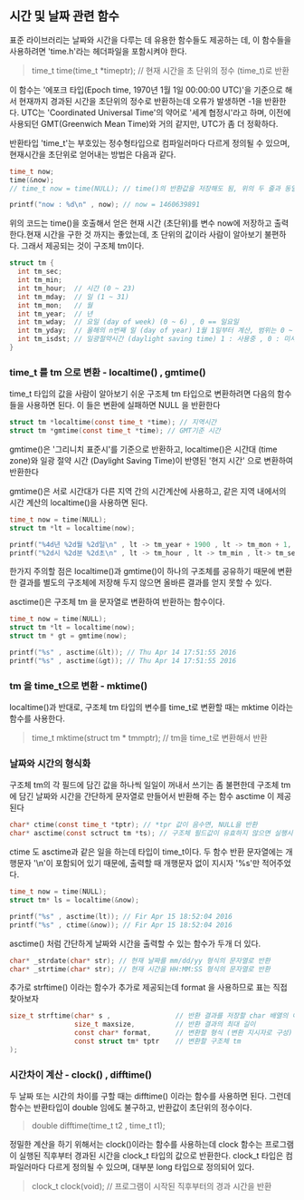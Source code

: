 ## 시간 및 날짜 관련 함수
표준 라이브러리는 날짜와 시간을 다루는 데 유용한 함수들도 제공하는 데, 이 함수들을 사용하려면 'time.h'라는 헤더파일을 포함시켜야 한다. 

> time_t time(time_t *timeptr); // 현재 시간을 초 단위의 정수 (time_t)로 반환

이 함수는 '에포크 타입(Epoch time, 1970년 1월 1일 00:00:00 UTC)'을 기준으로 해서 현재까지 경과된 시간을 초단위의 정수로 반환하는데 오류가 발생하면 -1을 반환한다.
UTC는 'Coordinated Universal Time'의 약어로 '세계 협정시'라고 하며, 이전에 사용되던 GMT(Greenwich Mean Time)와 거의 같지만, UTC가 좀 더 정확하다.

반환타입 'time_t'는 부호있는 정수형타입으로 컴파일러마다 다르게 정의될 수 있으며, 현재시간을 초단위로 얻어내는 방법은 다음과 같다.

```c
time_t now;
time(&now);
// time_t now = time(NULL); // time()의 반환값을 저장해도 됨, 위의 두 줄과 동일

printf("now : %d\n" , now); // now = 1460639891
```

위의 코드는 time()을 호출해서 얻은 현재 시간 (초단위)를 변수 now에 저장하고 출력한다.현재 시간을 구한 것 까지는 좋았는데, 초 단위의 값이라 사람이 알아보기 불편하다. 그래서 제공되는 것이 구조체 tm이다.

```c
struct tm {
  int tm_sec;
  int tm_min;
  int tm_hour;  // 시간 (0 ~ 23)
  int tm_mday;  // 일 (1 ~ 31)
  int tm_mon;   // 월
  int tm_year;  // 년
  int tm_wday;  // 요일 (day of week) (0 ~ 6) , 0 == 일요일
  int tm_yday;  // 올해의 n번째 일 (day of year) 1월 1일부터 계산, 범위는 0 ~ 365
  int tm_isdst; // 일광절약시간 (daylight saving time) 1 : 사용중 , 0 : 미사용중 , -1 : 사용 불가
}
```

### time_t 를 tm 으로 변환 - localtime() , gmtime()
time_t 타입의 값을 사람이 알아보기 쉬운 구조체 tm 타입으로 변환하려면 다음의 함수들을 사용하면 된다. 이 들은 변환에 실패하면 NULL 을 반환한다

```c
struct tm *localtime(const time_t *time); // 지역시간
struct tm *gmtime(const time_t *time); // GMT기준 시간
```

gmtime()은 '그리니치 표준시'를 기준으로 반환하고, localtime()은 시간대 (time zone)와 일광 절약 시간 (Daylight Saving Time)이 반영된 '현지 시간' 으로 변환하여 반환한다

gmtime()은 서로 시간대가 다른 지역 간의 시간계산에 사용하고, 같은 지역 내에서의 시간 계산의 localtime()을 사용하면 된다.

```c
time_t now = time(NULL);
struct tm *lt = localtime(now);

printf("%4d년 %2d월 %2d일\n" , lt -> tm_year + 1900 , lt -> tm_mon + 1, lt-> tm_mday);
printf("%2d시 %2d분 %2d초\n" , lt -> tm_hour , lt -> tm_min , lt-> tm_sec);
```

한가지 주의할 점은 localtime()과 gmtime()이 하나의 구조체를 공유하기 때문에 변환한 결과를 별도의 구조체에 저장해 두지 않으면 올바른 결과를 얻지 못할 수 있다.

asctime()은 구조체 tm 을 문자열로 변환하여 반환하는 함수이다.

```c
time_t now = time(NULL);
struct tm *lt = localtime(now);
struct tm * gt = gmtime(now);

printf("%s" , asctime(&lt)); // Thu Apr 14 17:51:55 2016
printf("%s" , asctime(&gt)); // Thu Apr 14 17:51:55 2016
```

### tm 을 time_t으로 변환 - mktime()
localtime()과 반대로, 구조체 tm 타입의 변수를 time_t로 변환할 때는 mktime 이라는 함수를 사용한다.

> time_t mktime(struct tm * tmmptr); // tm을 time_t로 변환해서 반환

### 날짜와 시간의 형식화
구조체 tm의 각 필드에 담긴 값을 하나씩 일일이 꺼내서 쓰기는 좀 불편한데 구조체 tm 에 담긴 날짜와 시간을 간단하게 문자열로 만들어서 반환해 주는 함수 asctime 이 제공된다

```c
char* ctime(const time_t *tptr); // *tpr 값이 음수면, NULL을 반환
char* asctime(const sctruct tm *ts); // 구조체 필드값이 유효하지 않으면 실행시 오류발생
```

ctime 도 asctime과 같은 일을 하는데 타입이 time_t이다. 두 함수 반환 문자열에는 개행문자 '\n'이 포함되어 있기 때문에, 출력할 때 개행문자 없이 지시자 '%s'만 적어주었다.

```c
time_t now = time(NULL);
struct tm* ls = localtime(&now);

printf("%s" , asctime(lt)); // Fir Apr 15 18:52:04 2016
printf("%s" , ctime(&now)); // Fir Apr 15 18:52:04 2016
```

asctime() 처럼 간단하게 날짜와 시간을 출력할 수 있는 함수가 두개 더 있다.

```c
char* _strdate(char* str); // 현재 날짜를 mm/dd/yy 형식의 문자열로 반환
char* _strtime(char* str); // 현재 시간을 HH:MM:SS 형식의 문자열로 반환
```

추가로 strftime() 이라는 함수가 추가로 제공되는데 format 을 사용하므로 표는 직접 찾아보자

```c
size_t strftime(char* s ,                // 반환 결과를 저장할 char 배열의 이름
                size_t maxsize,          // 반환 결과의 최대 길이
                const char* format,      // 변환할 형식 (변환 지시자로 구성)
                const struct tm* tptr    // 변환할 구조체 tm
);
```

### 시간차이 계산 - clock() , difftime()
두 날짜 또는 시간의 차이를 구할 때는 difftime() 이라는 함수를 사용하면 된다. 그런데 함수는 반환타입이 double 임에도 불구하고, 반환값이 초단위의 정수이다.

> double difftime(time_t t2 , time_t t1);

정밀한 계산을 하기 위해서는 clock()이라는 함수를 사용하는데 clock 함수는 프로그램이 실행된 직후부터 경과된 시간을 clock_t 타입의 값으로 반환한다.
clock_t 타입은 컴파일러마다 다르게 정의될 수 있으며, 대부분 long 타입으로 정의되어 있다.

> clock_t clock(void); // 프로그램이 시작된 직후부터의 경과 시간을 반환